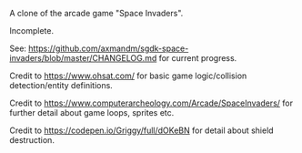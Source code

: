 A clone of the arcade game "Space Invaders".

Incomplete.

See: https://github.com/axmandm/sgdk-space-invaders/blob/master/CHANGELOG.md for current progress.

Credit to https://www.ohsat.com/ for basic game logic/collision detection/entity definitions.

Credit to https://www.computerarcheology.com/Arcade/SpaceInvaders/ for further detail about game loops, sprites etc.

Credit to https://codepen.io/Griggy/full/dOKeBN for detail about shield destruction.
